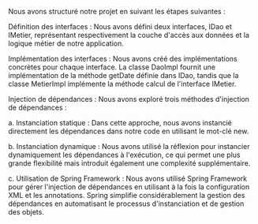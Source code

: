 Nous avons structuré notre projet en suivant les étapes suivantes :

Définition des interfaces : Nous avons défini deux interfaces, IDao et IMetier, représentant respectivement la couche d'accès aux données et la logique métier de notre application.

Implémentation des interfaces : Nous avons créé des implémentations concrètes pour chaque interface. La classe DaoImpl fournit une implémentation de la méthode getDate définie dans IDao, tandis que la classe MetierImpl implémente la méthode calcul de l'interface IMetier.

Injection de dépendances : Nous avons exploré trois méthodes d'injection de dépendances :

a. Instanciation statique : Dans cette approche, nous avons instancié directement les dépendances dans notre code en utilisant le mot-clé new.

b. Instanciation dynamique : Nous avons utilisé la réflexion pour instancier dynamiquement les dépendances à l'exécution, ce qui permet une plus grande flexibilité mais introduit également une complexité supplémentaire.

c. Utilisation de Spring Framework : Nous avons utilisé Spring Framework pour gérer l'injection de dépendances en utilisant à la fois la configuration XML et les annotations. Spring simplifie considérablement la gestion des dépendances en automatisant le processus d'instanciation et de gestion des objets.
